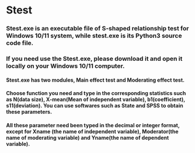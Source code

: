 # Stest
### Stest.exe is an executable file of S-shaped relationship test for Windows 10/11 system, while stest.exe is its Python3 source code file.
### If you need use the Stest.exe, please download it and open it locally on your Windows 10/11 computer.
#### Stest.exe has two modules, Main effect test and Moderating effect test. 
#### Choose function you need and type in the corresponding statistics such as N(data size), X-mean(Mean of independent variable), b1(coefficient), s11(deviation). You can use softwares such as State and SPSS to obtain these parameters.
#### All these parameter need been typed in the decimal or integer format, except for Xname (the name of independent variable), Moderator(the name of moderating variable) and Yname(the name of dependent variable).
